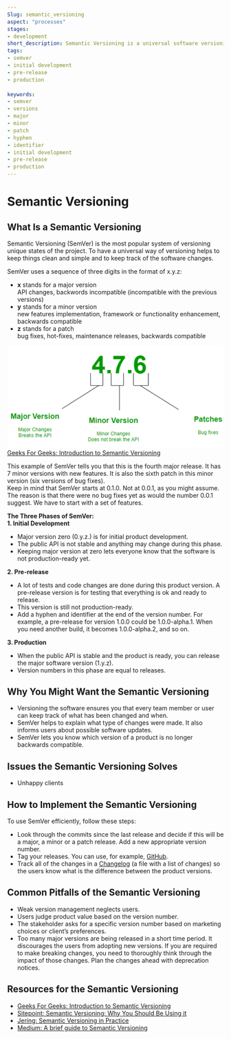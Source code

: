 ```yaml
---
Slug: semantic_versioning
aspect: "processes"
stages:
- development
short_description: Semantic Versioning is a universal software versioning system. It helps users to understand what is the stage of the product.
tags:
- semver
- initial development
- pre-release
- production

keywords:
- semver
- versions
- major
- minor
- patch
- hyphen
- identifier
- initial development
- pre-release
- production
---
```


# Semantic Versioning
## What Is a Semantic Versioning
Semantic Versioning (SemVer) is the most popular system of versioning unique states of the project. To have a universal way of versioning helps to keep things clean and simple and to keep track of the software changes.

SemVer uses a sequence of three digits in the format of x.y.z:  
- **x** stands for a major version  
API changes, backwords incompatible (incompatible with the previous versions)  
- **y** stands for a minor version  
new features implementation, framework or functionality enhancement, backwards compatible  
- **z** stands for a patch  
bug fixes, hot-fixes, maintenance releases, backwards compatible  

![Semantic Versioning](/files/semantic_versioning.png)  
[Geeks For Geeks: Introduction to Semantic Versioning](https://www.geeksforgeeks.org/introduction-semantic-versioning/)

This example of SemVer tells you that this is the fourth major release. It has 7 minor versions with new features. It is also the sixth patch in this minor version (six versions of bug fixes).  
Keep in mind that SemVer starts at 0.1.0. Not at 0.0.1, as you might assume. The reason is that there were no bug fixes yet as would the number 0.0.1 suggest. We have to start with a set of features.

**The Three Phases of SemVer:**  
**1. Initial Development**
- Major version zero (0.y.z.) is for initial product development.
- The public API is not stable and anything may change during this phase.
- Keeping major version at zero lets everyone know that the software is not production-ready yet.

**2. Pre-release**
- A lot of tests and code changes are done during this product version. A pre-release version is for testing that everything is ok and ready to release.
- This version is still not production-ready.
- Add a hyphen and identifier at the end of the version number. For example, a pre-release for version 1.0.0 could be 1.0.0-alpha.1. When you need another build, it becomes 1.0.0-alpha.2, and so on.

**3. Production**
- When the public API is stable and the product is ready, you can release the major software version (1.y.z).
- Version numbers in this phase are equal to releases.

## Why You Might Want the Semantic Versioning
- Versioning the software ensures you that every team member or user can keep track of what has been changed and when.
- SemVer helps to explain what type of changes were made. It also informs users about possible software updates.
- SemVer lets you know which version of a product is no longer backwards compatible.

## Issues the Semantic Versioning Solves
- Unhappy clients

## How to Implement the Semantic Versioning
To use SemVer efficiently, follow these steps:
- Look through the commits since the last release and decide if this will be a major, a minor or a patch release. Add a new appropriate version number.
- Tag your releases. You can use, for example, [GitHub](https://github.com/).
- Track all of the changes in a [Changelog](https://keepachangelog.com/) (a file with a list of changes) so the users know what is the difference between the product versions.

## Common Pitfalls of the Semantic Versioning
- Weak version management neglects users.
- Users judge product value based on the version number.
- The stakeholder asks for a specific version number based on marketing choices or client’s preferences.
- Too many major versions are being released in a short time period. It discourages the users from adopting new versions. If you are required to make breaking changes, you need to thoroughly think through the impact of those changes. Plan the changes ahead with deprecation notices.

## Resources for the Semantic Versioning
- [Geeks For Geeks: Introduction to Semantic Versioning](https://www.geeksforgeeks.org/introduction-semantic-versioning/)  
- [Sitepoint: Semantic Versioning: Why You Should Be Using it](https://www.sitepoint.com/semantic-versioning-why-you-should-using/)  
- [Jering: Semantic Versioning in Practice](https://www.jering.tech/articles/semantic-versioning-in-practice)
- [Medium: A brief guide to Semantic Versioning](https://medium.com/@jameshamann/a-brief-guide-to-semantic-versioning-c6055d87c90e)
